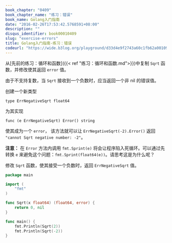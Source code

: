 ```yaml
---
book_chapter: "0409"
book_chapter_name: "练习：错误"
book_name: Golang入门指南
date: "2016-02-26T17:53:42.5768591+08:00"
description: ""
disqus_identifier: book00010409
slug: "exercise-errors"
title: Golang入门指南-练习：错误
codeurl: "https://wide.b3log.org/playground/d33d4e9f2743a60c1fb62a00109f1071.go"
---
```


从[先前的练习：循环和函数]({{< ref "练习：循环和函数.md">}})中复制 `Sqrt` 函数，并修改使其返回 `error` 值。	  

由于不支持复数，当 `Sqrt` 接收到一个负数时，应当返回一个非 nil 的错误值。
	
创建一个新类型
		
	type ErrNegativeSqrt float64

为其实现

	func (e ErrNegativeSqrt) Error() string

使其成为一个 `error`， 该方法就可以让 `ErrNegativeSqrt(-2).Error()` 返回 `"cannot Sqrt negative number: -2"`。

**注意：** 在 `Error` 方法内调用 `fmt.Sprint(e)` 将会让程序陷入死循环。可以通过先转换 `e` 来避免这个问题：`fmt.Sprint(float64(e))`。请思考这是为什么呢？

修改 `Sqrt` 函数，使其接受一个负数时，返回 `ErrNegativeSqrt` 值。

```go
package main

import (
	"fmt"
)

func Sqrt(x float64) (float64, error) {
	return 0, nil
}

func main() {
	fmt.Println(Sqrt(2))
	fmt.Println(Sqrt(-2))
}

```

